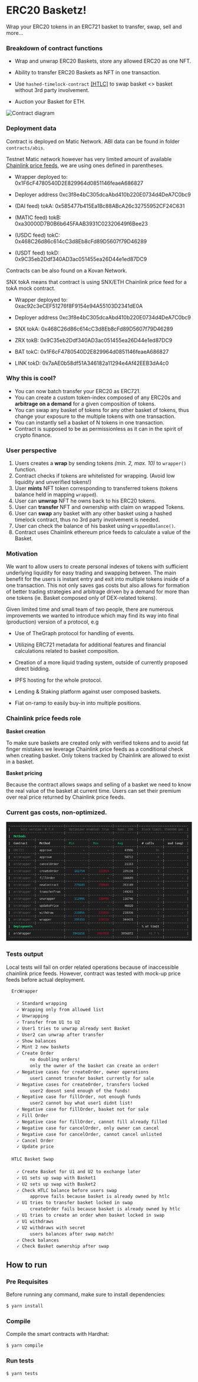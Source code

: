 # ERC20 Basketz!

Wrap your ERC20 tokens in an ERC721 basket to transfer, swap, sell and more...

### Breakdown of contract functions

* Wrap and unwrap ERC20 Baskets, store any allowed ERC20 as one NFT.

* Ability to transfer ERC20 Baskets as NFT in one transaction.

* Use `hashed-timelock-contract` [[HTLC]](https://github.com/ConsenSys/hashed-timelock-contract-ethereum) to swap basket <> basket without 3rd party involvement.

* Auction your Basket for ETH.

![Contract diagram](contract_flow.png)

### Deployment data

Contract is deployed on Matic Network. ABI data can be found in folder `contracts/abis`.

Testnet Matic network however has very limited amount of available [Chainlink price feeds](https://docs.chain.link/docs/matic-addresses), we are using ones defined in parentheses.

 * Wrapper deployed to: 0x1F6cF4780540D2E829964d0851146feaeA686827

 * Deployer address 0xc3f8e4bC305dcaAbd410b220E0734d4DeA7C0bc9

 * (DAI feed) tokA: 0x585477b415Ea1Bc88ABcA26c32755952CF24C631

 * (MATIC feed) tokB: 0xa30000D7B0B6b645FAAB3931C02320649f6Bee23

 * (USDC feed) tokC: 0x468C26d86c614cC3d8Eb8cFd89D5607f79D46289

 * (USDT feed) tokD: 0x9C35eb2Ddf340AD3ac051455ea26D44e1ed87DC9


Contracts can be also found on a Kovan Network.

SNX tokA means that contract is using SNX/ETH Chainlink price feed for a tokA mock contract. 

 * Wrapper deployed to: 0xac92c3eCEF51276f8F9154e94A55103D2341dE0A

 * Deployer address 0xc3f8e4bC305dcaAbd410b220E0734d4DeA7C0bc9

 * SNX tokA: 0x468C26d86c614cC3d8Eb8cFd89D5607f79D46289

 * ZRX tokB: 0x9C35eb2Ddf340AD3ac051455ea26D44e1ed87DC9

 * BAT tokC: 0x1F6cF4780540D2E829964d0851146feaeA686827

 * LINK tokD: 0x7aAE0b58df51A346182a11294e4Af42EEB3dA4c0

### Why this is cool?

* You can now batch transfer your ERC20 as ERC721.
* You can create a custom token-index composed of any ERC20s and **arbitrage on a demand** for a given composition of tokens.
* You can swap any basket of tokens for any other basket of tokens, thus change your exposure to the multiple tokens with one transaction.
* You can instantly sell a basket of N tokens in one transaction.
* Contract is supposed to be as permissionless as it can in the spirit of crypto finance.

### User perspective

1) Users creates a **wrap** by sending tokens *(min. 2, max. 10)* to `wrapper()` function.
2) Contract checks if tokens are whitelisted for wrapping. (Avoid low liquidity and unverified tokens!)
3) User **mints** NFT token corresponding to transferred tokens (tokens balance held in mapping `wrapped`).
4) User can **unwrap** NFT he owns back to his ERC20 tokens.
5) User can **transfer** NFT and ownership with claim on wrapped Tokens.
6) User can **swap** any basket with any other basket using a hashed timelock contract, thus no 3rd party involvement is needed.
7) User can check the balance of his basket using `wrappedBalance()`.
8) Contract uses Chainlink ethereum price feeds to calculate a value of the Basket.

### Motivation

We want to allow users to create personal indexes of tokens with sufficient underlying liquidity for easy trading and swapping between. The main benefit for the users is instant entry and exit into multiple tokens inside of a one transaction. This not only saves gas costs but also allows for formation of better trading strategies and arbitrage driven by a demand for more than one tokens (ie. Basket composed only of DEX-related tokens).

Given limited time and small team of two people, there are numerous improvements we wanted to introduce which may find its way into final (production) version of a protocol, e.g

* Use of TheGraph protocol for handling of events.

* Utilizing ERC721 metadata for additional features and financial calculations related to basket composition.

* Creation of a more liquid trading system, outside of currently proposed direct bidding.

* IPFS hosting for the whole protocol.

* Lending & Staking platform against user composed baskets.

* Fiat on-ramp to easily buy-in into multiple positions.


### Chainlink price feeds role

**Basket creation**

To make sure baskets are created only with verified tokens and to avoid fat finger mistakes we leverage Chainlink price feeds as a conditional check when creating basket. Only tokens tracked by Chainlink are allowed to exist in a basket.

**Basket pricing**

Because the contract allows swaps and selling of a basket we need to know the real value of the basket at current time. Users can set their premium over real price returned by Chainlink price feeds.

### Current gas costs, non-optimized.

![Gas used in tests](gas_cost.png)

### Tests output

Local tests will fail on order related operations because of inaccessible chainlink price feeds. However, contract was tested with mock-up price feeds before actual deployment.

````html
  ErcWrapper

    ✓ Standard wrapping
    ✓ Wrapping only from allowed list
    ✓ Unwrapping
    ✓ Transfer from U1 to U2
    ✓ User1 tries to unwrap already sent Basket
    ✓ User2 can unwrap after transfer
    ✓ Show balances
    ✓ Mint 2 new baskets
    ✓ Create Order
         no doubling orders!
         only the owner of the basket can create an order!
    ✓ Negative cases for createOrder, owner operations
         user1 cannot transfer basket currently for sale
    ✓ Negative cases for createOrder, transfers locked
         user2 doesnt send enough of the funds!
    ✓ Negative case for fillOrder, not enough funds
         user2 cannot buy what user1 didnt list!
    ✓ Negative case for fillOrder, basket not for sale
    ✓ Fill Order
    ✓ Negative case for fillOrder, cannot fill already filled
    ✓ Negative case for cancelOrder, only owner can cancel
    ✓ Negative case for cancelOrder, cannot cancel unlisted
    ✓ Cancel Order
    ✓ Update price

  HTLC Basket Swap

    ✓ Create Basket for U1 and U2 to exchange later
    ✓ U1 sets up swap with Basket1
    ✓ U2 sets up swap with Basket2
    ✓ Check HTLC balance before users swap
         approve fails because basket is already owned by htlc
    ✓ U1 tries to transfer basket locked in swap
         createOrder fails because basket is already owned by htlc
    ✓ U1 tries to create an order when basket locked in swap
    ✓ U1 withdraws
    ✓ U2 withdraws with secret
         users balances after swap match!
    ✓ Check balances
    ✓ Check Basket ownership after swap
````

## How to run

### Pre Requisites

Before running any command, make sure to install dependencies:

```sh
$ yarn install
```

### Compile

Compile the smart contracts with Hardhat:

```sh
$ yarn compile
```

### Run tests

```sh
$ yarn tests
```
